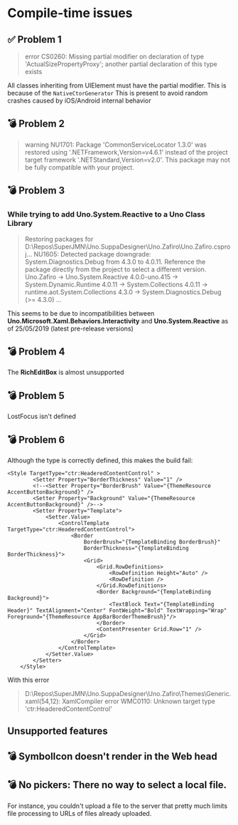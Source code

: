 ﻿# Compile-time issues

## ✅ Problem 1
> error CS0260: Missing partial modifier on declaration of type 'ActualSizePropertyProxy'; another partial declaration of this type exists

All classes inheriting from UIElement must have the partial modifier. This is because of the `NativeCtorGenerator`
This is present to avoid random crashes caused by iOS/Android internal behavior

## 💣 Problem 2
>  warning NU1701: Package 'CommonServiceLocator 1.3.0' was restored using '.NETFramework,Version=v4.6.1' instead of the project target framework '.NETStandard,Version=v2.0'. This package may not be fully compatible with your project.

## 💣 Problem 3
### While trying to add Uno.System.Reactive to a Uno Class Library
> Restoring packages for D:\Repos\SuperJMN\Uno.SuppaDesigner\Uno.Zafiro\Uno.Zafiro.csproj...
NU1605: Detected package downgrade: System.Diagnostics.Debug from 4.3.0 to 4.0.11. Reference the package directly from the project to select a different version. 
 Uno.Zafiro -> Uno.System.Reactive 4.0.0-uno.415 -> System.Dynamic.Runtime 4.0.11 -> System.Collections 4.0.11 -> runtime.aot.System.Collections 4.3.0 -> System.Diagnostics.Debug (>= 4.3.0) 
...

This seems to be due to incompatibilities between **Uno.Microsoft.Xaml.Behaviors.Interactivity** and **Uno.System.Reactive** as of 25/05/2019 (latest pre-release versions)

## 💣 Problem 4
The **RichEditBox** is almost unsupported

## 💣 Problem 5
LostFocus isn't defined

## 💣 Problem 6

Although the type is correctly defined, this makes the build fail:

```
<Style TargetType="ctr:HeaderedContentControl" >
        <Setter Property="BorderThickness" Value="1" />
        <!--<Setter Property="BorderBrush" Value="{ThemeResource AccentButtonBackground}" />
        <Setter Property="Background" Value="{ThemeResource AccentButtonBackground}" />-->
        <Setter Property="Template">
            <Setter.Value>
                <ControlTemplate TargetType="ctr:HeaderedContentControl">
                    <Border
                        BorderBrush="{TemplateBinding BorderBrush}"
                        BorderThickness="{TemplateBinding BorderThickness}">
                        <Grid>
                            <Grid.RowDefinitions>
                                <RowDefinition Height="Auto" />
                                <RowDefinition />
                            </Grid.RowDefinitions>
                            <Border Background="{TemplateBinding Background}">
                                <TextBlock Text="{TemplateBinding Header}" TextAlignment="Center" FontWeight="Bold" TextWrapping="Wrap" Foreground="{ThemeResource AppBarBorderThemeBrush}"/>
                            </Border>
                            <ContentPresenter Grid.Row="1" />
                        </Grid>
                    </Border>
                </ControlTemplate>
            </Setter.Value>
        </Setter>
    </Style>
```
With this error
> D:\Repos\SuperJMN\Uno.SuppaDesigner\Uno.Zafiro\Themes\Generic.xaml(54,12): XamlCompiler error WMC0110: Unknown target type 'ctr:HeaderedContentControl'

## Unsupported features

## 💣 SymbolIcon doesn't render in the Web head

## 💣 No pickers: There no way to select a local file. 
For instance, you couldn't upload a file to the server that pretty much limits file processing to URLs of files already uploaded.
